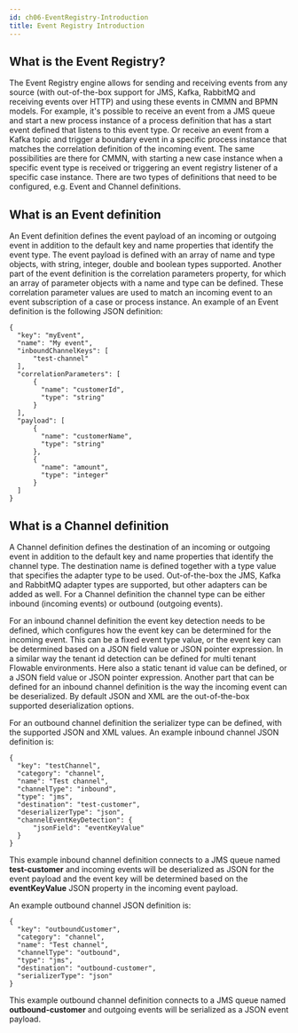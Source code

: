 ```yaml
---
id: ch06-EventRegistry-Introduction
title: Event Registry Introduction
---
```


## What is the Event Registry?

The Event Registry engine allows for sending and receiving events from any source (with out-of-the-box support for JMS, Kafka, RabbitMQ and receiving events over HTTP) and using these
events in CMMN and BPMN models. For example, it's possible to receive an event from a JMS queue and start a new process instance of a process definition that has a start event defined
that listens to this event type. Or receive an event from a Kafka topic and trigger a boundary event in a specific process instance that matches the correlation definition of the incoming event.
The same possibilities are there for CMMN, with starting a new case instance when a specific event type is received or triggering an event registry listener of a specific case instance.
There are two types of definitions that need to be configured, e.g. Event and Channel definitions.

## What is an Event definition

An Event definition defines the event payload of an incoming or outgoing event in addition to the default key and name properties that identify the event type.
The event payload is defined with an array of name and type objects, with string, integer, double and boolean types supported.
Another part of the event definition is the correlation parameters property, for which an array of parameter objects with a name and type can be defined.
These correlation parameter values are used to match an incoming event to an event subscription of a case or process instance.
An example of an Event definition is the following JSON definition:

    {
      "key": "myEvent",
      "name": "My event",
      "inboundChannelKeys": [
          "test-channel"
      ],
      "correlationParameters": [
          {
            "name": "customerId",
            "type": "string"
          }
      ],
      "payload": [
          {
            "name": "customerName",
            "type": "string"
          },
          {
            "name": "amount",
            "type": "integer"
          }
      ]
    }

## What is a Channel definition

A Channel definition defines the destination of an incoming or outgoing event in addition to the default key and name properties that identify the channel type.
The destination name is defined together with a type value that specifies the adapter type to be used. Out-of-the-box the JMS, Kafka and RabbitMQ adapter types are supported, but
other adapters can be added as well. For a Channel definition the channel type can be either inbound (incoming events) or outbound (outgoing events).

For an inbound channel definition the event key detection needs to be defined, which configures how the event key can be determined for the incoming event.
This can be a fixed event type value, or the event key can be determined based on a JSON field value or JSON pointer expression.
In a similar way the tenant id detection can be defined for multi tenant Flowable environments. Here also a static tenant id value can be defined, or a JSON field value or JSON pointer expression.
Another part that can be defined for an inbound channel definition is the way the incoming event can be deserialized.
By default JSON and XML are the out-of-the-box supported deserialization options.

For an outbound channel definition the serializer type can be defined, with the supported JSON and XML values.
An example inbound channel JSON definition is:

    {
      "key": "testChannel",
      "category": "channel",
      "name": "Test channel",
      "channelType": "inbound",
      "type": "jms",
      "destination": "test-customer",
      "deserializerType": "json",
      "channelEventKeyDetection": {
          "jsonField": "eventKeyValue"
      }
    }

This example inbound channel definition connects to a JMS queue named **test-customer** and incoming events will be deserialized as JSON for the event payload and the
event key will be determined based on the **eventKeyValue** JSON property in the incoming event payload.

An example outbound channel JSON definition is:

    {
      "key": "outboundCustomer",
      "category": "channel",
      "name": "Test channel",
      "channelType": "outbound",
      "type": "jms",
      "destination": "outbound-customer",
      "serializerType": "json"
    }
    
This example outbound channel definition connects to a JMS queue named **outbound-customer** and outgoing events will be serialized as a JSON event payload.
